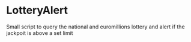 # LotteryAlert
Small script to query the national and euromillions lottery and alert if the jackpoit is above a set limit
